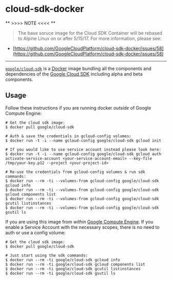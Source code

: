 cloud-sdk-docker
================


**  >>>> NOTE <<<< **
> The base soruce image for the Cloud SDK Container will be rebased to Alpine Linux on or after 5/15/17.
> For more information, please see:
* [https://github.com/GoogleCloudPlatform/cloud-sdk-docker/issues/58](https://github.com/GoogleCloudPlatform/cloud-sdk-docker/issues/58)
---

[`google/cloud-sdk`](https://index.docker.io/u/google/cloud-sdk/) is a [Docker](https://docker.io) image bundling all the components and dependencies of the [Google Cloud SDK](https://cloud.google.com/sdk/) including alpha and beta components.

## Usage

Follow these instructions if you are running docker *outside* of Google Compute Engine:

    # Get the cloud sdk image:
    $ docker pull google/cloud-sdk

    # Auth & save the credentials in gcloud-config volumes:
    $ docker run -t -i --name gcloud-config google/cloud-sdk gcloud init

    # If you would like to use service account instead please look here:
    $ docker run -t -i --name gcloud-config google/cloud-sdk gcloud auth activate-service-account <your-service-account-email> --key-file /tmp/your-key.p12 --project <your-project-id>

    # Re-use the credentials from gcloud-config volumes & run sdk commands:
    $ docker run --rm -ti --volumes-from gcloud-config google/cloud-sdk gcloud info
    $ docker run --rm -ti --volumes-from gcloud-config google/cloud-sdk gcloud components list
    $ docker run --rm -ti --volumes-from gcloud-config google/cloud-sdk gcutil listinstances
    $ docker run --rm -ti --volumes-from gcloud-config google/cloud-sdk gsutil ls

If you are using this image from *within* [Google Compute Engine](https://cloud.google.com/compute/). If you enable a Service Account with the necessary scopes, there is no need to auth or use a config volume:

    # Get the cloud sdk image:
    $ docker pull google/cloud-sdk

    # Just start using the sdk commands:
    $ docker run --rm -ti google/cloud-sdk gcloud info
    $ docker run --rm -ti google/cloud-sdk gcloud components list
    $ docker run --rm -ti google/cloud-sdk gcutil listinstances
    $ docker run --rm -ti google/cloud-sdk gsutil ls
